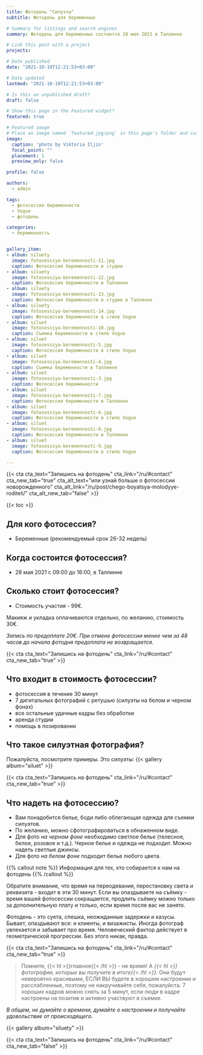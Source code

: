 ```yaml
---
title: Фотодень "Силуэты"
subtitle: Фотодень для беременных

# Summary for listings and search engines
summary: Фотодень для беременных состоится 28 мая 2021 в Таллинне

# Link this post with a project
projects: 

# Date published
date: "2021-10-19T12:21:53+03:00"

# Date updated
lastmod: "2021-10-19T12:21:53+03:00"

# Is this an unpublished draft?
draft: false

# Show this page in the Featured widget?
featured: true

# Featured image
# Place an image named `featured.jpg/png` in this page's folder and customize its options here.
image:
  caption: 'photo by Viktoria Iljin'
  focal_point: ""
  placement: 1
  preview_only: false

profile: false

authors:
  - admin

tags:
  - фотосессия беременности
  - Vogue
  - фотодень

categories:
  - беременность


gallery_item:
- album: siluety
  image: fotosessiya-beremennosti-11.jpg
  caption: Фотосессия беременности в студии 
- album: siluety
  image: fotosessiya-beremennosti-12.jpg
  caption: Фотосессия беременности в Таллинне
- album: siluety
  image: fotosessiya-beremennosti-13.jpg
  caption: Фотосессия беременности в студии в Таллинне
- album: siluety
  image: fotosessiya-beremennosti-14.jpg
  caption: Фотосессия беременности в стиле Vogue
- album: siluet
  image: fotosessiya-beremennosti-10.jpg
  caption: Съемка беременности в стиле Vogue
- album: siluet
  image: fotosessiya-beremennosti-5.jpg
  caption: Фотосессия беременности в стиле Vogue
- album: siluet
  image: fotosessiya-beremennosti-4.jpg
  caption: Съемка беременности в Таллинне
- album: siluet
  image: fotosessiya-beremennosti-3.jpg
  caption: Фотосессия беременности 
- album: siluet
  image: fotosessiya-beremennosti-7.jpg
  caption: Фотосессия беременности в Таллинне
- album: siluet
  image: fotosessiya-beremennosti-6.jpg
  caption: Фотосессия беременности в стиле Vogue
- album: siluet
  image: fotosessiya-beremennosti-8.jpg
  caption: Фотосессия беременности в Таллинне
- album: siluet
  image: fotosessiya-beremennosti-9.jpg
  caption: Фотосессия беременности в стиле Vogue

---
```

{{< cta cta_text="Запишись на фотодень" cta_link="/ru/#contact" cta_new_tab="true" cta_alt_text="или узнай больше о фотосессии новорожденного" cta_alt_link="/ru/post/chego-boyatsya-molodyye-roditeli/" cta_alt_new_tab="false" >}}

{{< toc >}}

## Для кого фотосессия?
- Беременные (рекомендуемый срок 26-32 недель)

## Когда состоится фотосессия?
- 28 мая 2021 с 09:00 до 16:00, в Таллинне

## Сколько стоит фотосессия?
- Стоимость участия - 99€.

Макияж и укладка оплачиваются отдельно, по желанию, стоимость 30€. 

_Запись по предоплате 20€. При отмене фотосессии менее чем за 48 часов до начала фотодня предоплата не возвращается._

{{< cta cta_text="Запишись на фотодень" cta_link="/ru/#contact" cta_new_tab="true" >}}

## Что входит в стоимость фотосессии?
- фотосессия в течение 30 минут 
- 7 дигитальных фотографий с ретушью (силуэты на белом и черном фонах) 
- все остальные удачные кадры без обработки
- аренда студии
- помощь в позировании

## Что такое силуэтная фотография?

Пожалуйста, посмотрите примеры. Это силуэты:
{{< gallery album="siluet" >}}

{{< cta cta_text="Запишись на фотодень" cta_link="/ru/#contact" cta_new_tab="true" >}}

## Что надеть на фотосессию?
- Вам понадобится белье, боди либо облегающая одежда для съемки силуэтов.
- По желанию, можно сфотографироваться в обнаженном виде.
- Для фото _на черном фоне_ необходимо светлое белье (телесное, белое, розовое и т.д.). Черное белье и одежда не подходит. Можно надеть светлые джинсы.
- Для фото _на белом фоне_ подходит белье любого цвета.

{{% callout note %}}
Информация для тех, кто собирается к нам на фотодень
{{% /callout %}}

Обратите внимание, что время на переодевания, перестановку света и реквизита - входит в эти 30 минут.
Если вы опаздываете на съёмку - время вашей фотосессии сокращается, продлить съёмку можно только за дополнительную плату и только, если время после вас не занято. 

Фотодень - это суета, спешка, неожиданные задержки и казусы. Бывает, опаздывают все: и клиенты, и визажисты. Иногда фотограф увлекается и забывает про время. Человеческий фактор действует в геометрической прогрессии. Без этого никак, правда.

{{< cta cta_text="Запишись на фотодень" cta_link="/ru/#contact" cta_new_tab="true" >}}

> Помните, {{< hl >}}главное{{< /hl >}} - не время! А _{{< hl >}}фотографии, которые вы получите в итоге{{< /hl >}}._ Они будут невероятно красивыми, ЕСЛИ ВЫ будете в хорошем настроении и расслабленные, поэтому не накручивайте себя, пожалуйста.
7 хороших кадров можно снять за 5 минут, если люди в кадре настроены на позитив и активно участвуют в съемке. 

_В общем, не думайте о времени, думайте о настроении и получайте удовольствие от происходящего._ 

{{< gallery album="siluety" >}}

{{< cta cta_text="Запишись на фотодень" cta_link="/ru/#contact" cta_new_tab="false" >}}